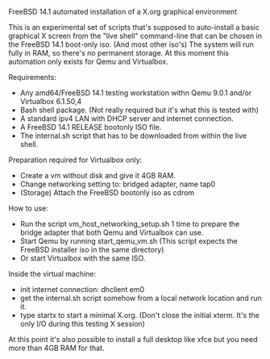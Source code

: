 FreeBSD 14.1 automated installation of a X.org graphical environment

This is an experimental set of scripts that's supposed to auto-install a basic graphical X screen from the "live shell" command-line that can be chosen in the FreeBSD 14.1 boot-only iso. (And most other iso's) The system will run fully in RAM, so there's no permanent storage. At this moment this automation only exists for Qemu and Virtualbox.

Requirements:

* Any amd64/FreeBSD 14.1 testing workstation withn Qemu 9.0.1 and/or Virtualbox 6.1.50,4
* Bash shell package. (Not really required but it's what this is tested with)
* A standard ipv4 LAN with DHCP server and internet connection.
* A FreeBSD 14.1 RELEASE bootonly ISO file.
* The internal.sh script that has to be downloaded from within the live shell.

Preparation required for Virtualbox only:
* Create a vm without disk and give it 4GB RAM.
* Change networking setting to: bridged adapter, name tap0
* (Storage) Attach the FreeBSD bootonly iso as cdrom

How to use:
* Run the script vm_host_networking_setup.sh 1 time to prepare the bridge adapter that both Qemu and Virtualbox can use.
* Start Qemu by running start_qemu_vm.sh
(This script expects the FreeBSD installer iso in the same directory)
* Or start Virtualbox with the same ISO.

Inside the virtual machine:
* init internet connection: dhclient em0
* get the internal.sh script somehow from a local network location and run it.
* type startx to start a minimal X.org. (Don't close the initial xterm. It's the only I/O during this testing X session)

At this point it's also possible to install a full desktop like xfce but you need more than 4GB RAM for that.
